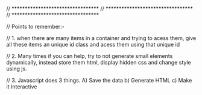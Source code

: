 // *********************************
// *********************************
// *********************************

// Points to remember:-

// 1. when there are many items in a container and trying to acess them, give all these items an unique id class and acess them using that unique id

// 2. Many times if you can help, try to not generate small elements dynamically, instead store them html, display hidden css and change style using js.

// 3. Javascript does 3 things. 
      A) Save the data
      b) Generate HTML
      c) Make it Interactive

